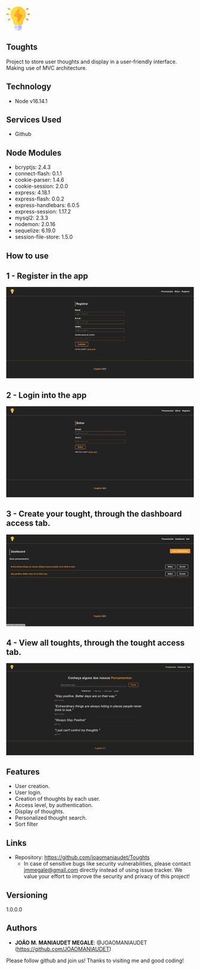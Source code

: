 
![Logo of the project](https://raw.githubusercontent.com/joaomaniaudet/Toughts/main/public/readme_images/logo.png)
 
## Toughts
 
Project to store user thoughts and display in a user-friendly interface. Making use of MVC architecture.
  
## Technology 

 * Node v16.14.1
 
## Services Used
 
* Github
 
## Node Modules

* bcryptjs: 2.4.3
* connect-flash: 0.1.1
* cookie-parser: 1.4.6
* cookie-session: 2.0.0
* express: 4.18.1
* express-flash: 0.0.2
* express-handlebars: 6.0.5
* express-session: 1.17.2
* mysql2: 2.3.3
* nodemon: 2.0.16
* sequelize: 6.19.0
* session-file-store: 1.5.0
  
## How to use
 
## 1 - Register in the app
![register screen](https://raw.githubusercontent.com/joaomaniaudet/Toughts/main/public/readme_images/img_4.JPG)
 
## 2 - Login into the app
![Login screen](https://raw.githubusercontent.com/joaomaniaudet/Toughts/main/public/readme_images/img_3.JPG)
 
 ## 3 - Create your tought, through the dashboard access tab. 
 ![dashboard screen](https://raw.githubusercontent.com/joaomaniaudet/Toughts/main/public/readme_images/img_5.JPG)

 ## 4 - View all toughts, through the tought access tab. 
 ![tought screen]( https://raw.githubusercontent.com/joaomaniaudet/Toughts/main/public/readme_images/img_1.JPG)

 

## Features
 
 - User creation.
 - User login.
 - Creation of thoughts by each user.
 - Access level, by authentication.
 - Display of thoughts.
 - Personalized thought search.
 - Sort filter
 
## Links

  - Repository: https://github.com/joaomaniaudet/Toughts
    - In case of sensitive bugs like security vulnerabilities, please contact
      jmmegale@gmail.com directly instead of using issue tracker. We value your effort
      to improve the security and privacy of this project!
 
 
## Versioning
 
1.0.0.0
 
 
## Authors
 

* **JOÃO M. MANIAUDET MEGALE**: @JOAOMANIAUDET (https://github.com/JOAOMANIAUDET)
 
 
Please follow github and join us!
Thanks to visiting me and good coding!
